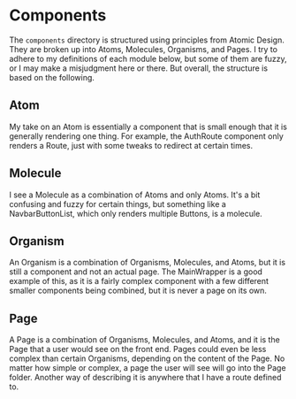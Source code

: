 # Components

The `components` directory is structured using principles from Atomic Design. They are broken up into Atoms, Molecules, Organisms, and Pages. I try to adhere to my definitions of each module below, but some of them are fuzzy, or I may make a misjudgment here or there. But overall, the structure is based on the following.

## Atom

My take on an Atom is essentially a component that is small enough that it is generally rendering one thing. For example, the AuthRoute component only renders a Route, just with some tweaks to redirect at certain times.

## Molecule

I see a Molecule as a combination of Atoms and only Atoms. It's a bit confusing and fuzzy for certain things, but something like a NavbarButtonList, which only renders multiple Buttons, is a molecule.

## Organism

An Organism is a combination of Organisms, Molecules, and Atoms, but it is still a component and not an actual page. The MainWrapper is a good example of this, as it is a fairly complex component with a few different smaller components being combined, but it is never a page on its own.

## Page

A Page is a combination of Organisms, Molecules, and Atoms, and it is the Page that a user would see on the front end. Pages could even be less complex than certain Organisms, depending on the content of the Page. No matter how simple or complex, a page the user will see will go into the Page folder. Another way of describing it is anywhere that I have a route defined to.
